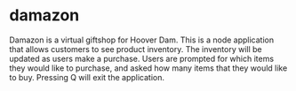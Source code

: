 # damazon

Damazon is a virtual giftshop for Hoover Dam.
This is a node application that allows customers to see product inventory. The inventory will be updated as users make a purchase. Users are prompted for which items they would like to purchase, and asked how many items that they would like to buy.  Pressing Q will exit the application.